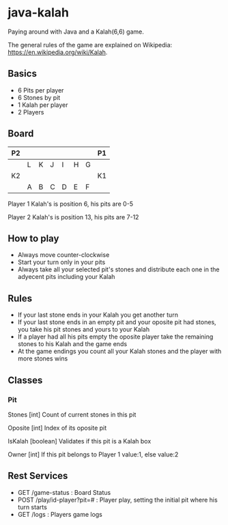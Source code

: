 # java-kalah
Paying around with Java and a Kalah(6,6) game.

The general rules of the game are explained on Wikipedia: https://en.wikipedia.org/wiki/Kalah. 

## Basics

- 6 Pits per player
- 6 Stones by pit
- 1 Kalah per player
- 2 Players

## Board

| P2 |   |   |   |   |   |   | P1 |
|----|---|---|---|---|---|---|----|
|    | L | K | J | I | H | G |    |
| K2 |   |   |   |   |   |   | K1 |
|    | A | B | C | D | E | F |    |

Player 1 Kalah's is position 6, his pits are 0-5

Player 2 Kalah's is position 13, his pits are 7-12

## How to play

- Always move counter-clockwise
- Start your turn only in your pits
- Always take all your selected pit's stones and distribute each one in the adyecent pits including your Kalah


## Rules

- If your last stone ends in your Kalah you get another turn
- If your last stone ends in an empty pit and your oposite pit had stones, you take his pit stones and yours to your Kalah 
- If a player had all his pits empty the oposite player take the remaining stones to his Kalah and the game ends
- At the game endings you count all your Kalah stones and the player with more stones wins

## Classes 

### Pit
Stones [int] Count of current stones in this pit 

Oposite [int] Index of its oposite pit

IsKalah [boolean] Validates if this pit is a Kalah box

Owner [int] If this pit belongs to Player 1 value:1, else value:2

## Rest Services

- GET /game-status : Board Status
- POST /play/id-player?pit=# : Player play, setting the initial pit where his turn starts
- GET /logs : Players game logs 


